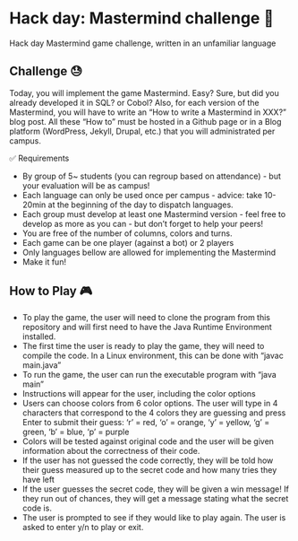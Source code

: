 # Hack day: Mastermind challenge :brain:
Hack day Mastermind game challenge, written in an unfamiliar language

## Challenge :sweat:
Today, you will implement the game Mastermind.
Easy? Sure, but did you already developed it in SQL? or Cobol?
Also, for each version of the Mastermind, you will have to write an “How to write a Mastermind in XXX?” blog post.
All these “How to” must be hosted in a Github page or in a Blog platform (WordPress, Jekyll, Drupal, etc.) that you will administrated per campus.

:white_check_mark: Requirements
* By group of 5~ students (you can regroup based on attendance) - but your evaluation will be as campus!
* Each language can only be used once per campus - advice: take 10-20min at the beginning of the day to dispatch languages.
* Each group must develop at least one Mastermind version - feel free to develop as more as you can - but don’t forget to help your peers!
* You are free of the number of columns, colors and turns.
* Each game can be one player (against a bot) or 2 players
* Only languages bellow are allowed for implementing the Mastermind
* Make it fun!

## How to Play :video_game:
* To play the game, the user will need to clone the program from this repository and will first need to have the Java Runtime Environment installed.
* The first time the user is ready to play the game, they will need to compile the code.  In a Linux environment, this can be done with “javac main.java”
* To run the game, the user can run the executable program with “java main”
* Instructions will appear for the user, including the color options
* Users can choose colors from 6 color options.  The user will type in 4 characters that correspond to the 4 colors they are guessing and press Enter to submit their guess:
‘r’ = red, ‘o’ = orange, ‘y’ = yellow, ‘g’ = green, ‘b’ = blue, ‘p’ = purple
* Colors will be tested against original code and the user will be given information about the correctness of their code.
* If the user has not guessed the code correctly, they will be told how their guess measured up to the secret code and how many tries they have left
* If the user guesses the secret code, they will be given a win message!  If they run out of chances, they will get a message stating what the secret code is.
* The user is prompted to see if they would like to play again.  The user is asked to enter y/n to play or exit.

